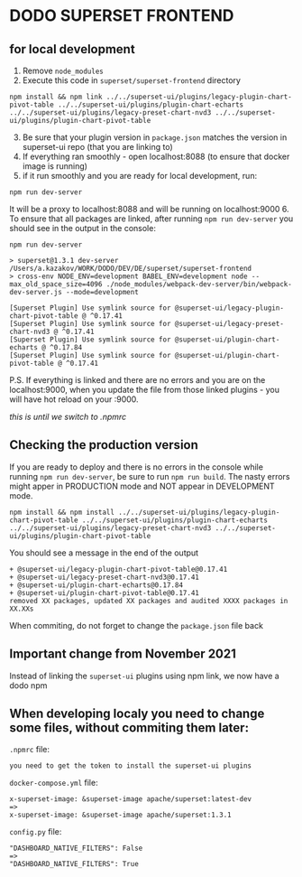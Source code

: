 # DODO SUPERSET FRONTEND

## for local development

1. Remove `node_modules`
2. Execute this code in `superset/superset-frontend` directory

```
npm install && npm link ../../superset-ui/plugins/legacy-plugin-chart-pivot-table ../../superset-ui/plugins/plugin-chart-echarts ../../superset-ui/plugins/legacy-preset-chart-nvd3 ../../superset-ui/plugins/plugin-chart-pivot-table
```

3. Be sure that your plugin version in `package.json` matches the version in superset-ui repo (that you are linking to)
4. If everything ran smoothly - open localhost:8088 (to ensure that docker image is running)
5. if it run smoothly and you are ready for local development, run:
```
npm run dev-server
```
It will be a proxy to localhost:8088 and will be running on localhost:9000
6. To ensure that all packages are linked, after running `npm run dev-server` you should see in the output in the console:
```
npm run dev-server

> superset@1.3.1 dev-server /Users/a.kazakov/WORK/DODO/DEV/DE/superset/superset-frontend
> cross-env NODE_ENV=development BABEL_ENV=development node --max_old_space_size=4096 ./node_modules/webpack-dev-server/bin/webpack-dev-server.js --mode=development

[Superset Plugin] Use symlink source for @superset-ui/legacy-plugin-chart-pivot-table @ ^0.17.41
[Superset Plugin] Use symlink source for @superset-ui/legacy-preset-chart-nvd3 @ ^0.17.41
[Superset Plugin] Use symlink source for @superset-ui/plugin-chart-echarts @ ^0.17.84
[Superset Plugin] Use symlink source for @superset-ui/plugin-chart-pivot-table @ ^0.17.41

```

P.S. If everything is linked and there are no errors and you are on the localhost:9000, when you update the file from those linked plugins - you will have hot reload on your :9000.

*this is until we switch to .npmrc*


## Checking the production version

If you are ready to deploy and there is no errors in the console while running `npm run dev-server`, be sure to run `npm run build`. The nasty errors might apper in PRODUCTION mode and NOT appear in DEVELOPMENT mode.

```
npm install && npm install ../../superset-ui/plugins/legacy-plugin-chart-pivot-table ../../superset-ui/plugins/plugin-chart-echarts ../../superset-ui/plugins/legacy-preset-chart-nvd3 ../../superset-ui/plugins/plugin-chart-pivot-table
```

You should see a message in the end of the output
```
+ @superset-ui/legacy-plugin-chart-pivot-table@0.17.41
+ @superset-ui/legacy-preset-chart-nvd3@0.17.41
+ @superset-ui/plugin-chart-echarts@0.17.84
+ @superset-ui/plugin-chart-pivot-table@0.17.41
removed XX packages, updated XX packages and audited XXXX packages in XX.XXs

```
When commiting, do not forget to change the `package.json` file back

## Important change from November 2021

Instead of linking the `superset-ui` plugins using npm link, we now have a dodo npm

## When developing localy you need to change some files, without commiting them later:

`.npmrc` file:
```
you need to get the token to install the superset-ui plugins
```

`docker-compose.yml` file:

```
x-superset-image: &superset-image apache/superset:latest-dev
=>
x-superset-image: &superset-image apache/superset:1.3.1
```

`config.py` file:

```
"DASHBOARD_NATIVE_FILTERS": False
=>
"DASHBOARD_NATIVE_FILTERS": True
```